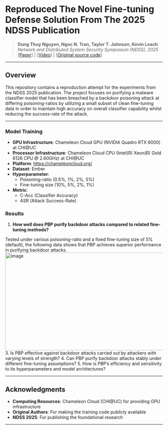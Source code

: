 # Reproduced The Novel Fine-tuning Defense Solution From The 2025 NDSS Publication

> **Dung Thuy Nguyen, Ngoc N. Tran, Taylor T. Johnson, Kevin Leach**  
> *Network and Distributed System Security Symposium (NDSS), 2025*  
> [[Paper](https://arxiv.org/pdf/2412.03441)] | [[Video]()] | [[Original source code](https://github.com/judydnguyen/pbp-backdoor-purification-official)]

---

## Overview

This repository contains a reproduction attempt for the experiments from the NDSS 2025 publication. The project focuses on purifying a malware classifier model that has been breached by a backdoor poisoning attack at differing poisoning-ratios by utilizing a small subset of clean fine-tuning data in order to maintain high accuracy on overall classifier capability whilst reducing the success-rate of the attack.

---

### Model Training
- **GPU Infrastructure**: Chameleon Cloud GPU (NVIDIA Quadro RTX 6000) at CHI@UC
- **Processor Infrastructure**: Chameleon Cloud CPU (Intel(R) Xeon(R) Gold 6126 CPU @ 2.60GHz) at CHI@UC
- **Platform**: https://chameleoncloud.org/
- **Dataset**: Ember
- **Hyperparameter**: 
  - Poisoning-ratio (0.5%, 1%, 2%, 5%)
  - Fine-tuning size (10%, 5%, 2%, 1%)
- **Metric**: 
  - C-Acc (Classifier Accuracy)
  - ASR (Attack Success-Rate)

### Results
1. **How well does PBP purify backdoor attacks compared to related fine-tuning methods?**

  Tested under various poisoning-ratio and a fixed fine-tuning size of 5% (default), the following data shows that PBP achieves superior performance in purifying backdoor attacks.
  <img width="1820" height="313" alt="image" src="https://github.com/user-attachments/assets/d9f30d70-0331-456f-a527-ec5bede26c99" />
3. Is PBP effective against backdoor attacks carried out by attackers with varying levels of strength?
4. Can PBP purify backdoor attacks stably under different fine-tuning assumptions?
5. How is PBP’s efficiency and sensitivity to its hyperparameters and model architectures?

---

## Acknowledgments
- **Computing Resources**: Chameleon Cloud (CHI@UC) for providing GPU infrastructure
- **Original Authors**: For making the training code publicly available
- **NDSS 2025**: For publishing the foundational research
---
